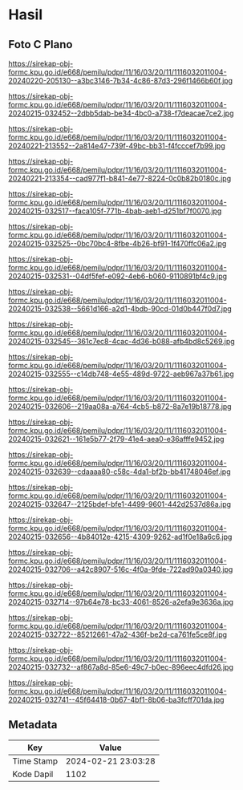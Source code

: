 # Hasil

## Foto C Plano

https://sirekap-obj-formc.kpu.go.id/e668/pemilu/pdpr/11/16/03/20/11/1116032011004-20240220-205130--a3bc3146-7b34-4c86-87d3-296f1466b60f.jpg

https://sirekap-obj-formc.kpu.go.id/e668/pemilu/pdpr/11/16/03/20/11/1116032011004-20240215-032452--2dbb5dab-be34-4bc0-a738-f7deacae7ce2.jpg

https://sirekap-obj-formc.kpu.go.id/e668/pemilu/pdpr/11/16/03/20/11/1116032011004-20240221-213552--2a814e47-739f-49bc-bb31-f4fcccef7b99.jpg

https://sirekap-obj-formc.kpu.go.id/e668/pemilu/pdpr/11/16/03/20/11/1116032011004-20240221-213354--cad977f1-b841-4e77-8224-0c0b82b0180c.jpg

https://sirekap-obj-formc.kpu.go.id/e668/pemilu/pdpr/11/16/03/20/11/1116032011004-20240215-032517--faca105f-771b-4bab-aeb1-d251bf7f0070.jpg

https://sirekap-obj-formc.kpu.go.id/e668/pemilu/pdpr/11/16/03/20/11/1116032011004-20240215-032525--0bc70bc4-8fbe-4b26-bf91-1f470ffc06a2.jpg

https://sirekap-obj-formc.kpu.go.id/e668/pemilu/pdpr/11/16/03/20/11/1116032011004-20240215-032531--04df5fef-e092-4eb6-b060-9110891bf4c9.jpg

https://sirekap-obj-formc.kpu.go.id/e668/pemilu/pdpr/11/16/03/20/11/1116032011004-20240215-032538--5661d166-a2d1-4bdb-90cd-01d0b447f0d7.jpg

https://sirekap-obj-formc.kpu.go.id/e668/pemilu/pdpr/11/16/03/20/11/1116032011004-20240215-032545--361c7ec8-4cac-4d36-b088-afb4bd8c5269.jpg

https://sirekap-obj-formc.kpu.go.id/e668/pemilu/pdpr/11/16/03/20/11/1116032011004-20240215-032555--c14db748-4e55-489d-9722-aeb967a37b61.jpg

https://sirekap-obj-formc.kpu.go.id/e668/pemilu/pdpr/11/16/03/20/11/1116032011004-20240215-032606--219aa08a-a764-4cb5-b872-8a7e19b18778.jpg

https://sirekap-obj-formc.kpu.go.id/e668/pemilu/pdpr/11/16/03/20/11/1116032011004-20240215-032621--161e5b77-2f79-41e4-aea0-e36afffe9452.jpg

https://sirekap-obj-formc.kpu.go.id/e668/pemilu/pdpr/11/16/03/20/11/1116032011004-20240215-032639--cdaaaa80-c58c-4da1-bf2b-bb41748046ef.jpg

https://sirekap-obj-formc.kpu.go.id/e668/pemilu/pdpr/11/16/03/20/11/1116032011004-20240215-032647--2125bdef-bfe1-4499-9601-442d2537d86a.jpg

https://sirekap-obj-formc.kpu.go.id/e668/pemilu/pdpr/11/16/03/20/11/1116032011004-20240215-032656--4b84012e-4215-4309-9262-ad1f0e18a6c6.jpg

https://sirekap-obj-formc.kpu.go.id/e668/pemilu/pdpr/11/16/03/20/11/1116032011004-20240215-032706--a42c8907-516c-4f0a-9fde-722ad90a0340.jpg

https://sirekap-obj-formc.kpu.go.id/e668/pemilu/pdpr/11/16/03/20/11/1116032011004-20240215-032714--97b64e78-bc33-4061-8526-a2efa9e3636a.jpg

https://sirekap-obj-formc.kpu.go.id/e668/pemilu/pdpr/11/16/03/20/11/1116032011004-20240215-032722--85212661-47a2-436f-be2d-ca761fe5ce8f.jpg

https://sirekap-obj-formc.kpu.go.id/e668/pemilu/pdpr/11/16/03/20/11/1116032011004-20240215-032732--af867a8d-85e6-49c7-b0ec-896eec4dfd26.jpg

https://sirekap-obj-formc.kpu.go.id/e668/pemilu/pdpr/11/16/03/20/11/1116032011004-20240215-032741--45f64418-0b67-4bf1-8b06-ba3fcff701da.jpg


## Metadata

| Key        | Value               |
| ---------- | ------------------- |
| Time Stamp | 2024-02-21 23:03:28 |
| Kode Dapil | 1102                |



